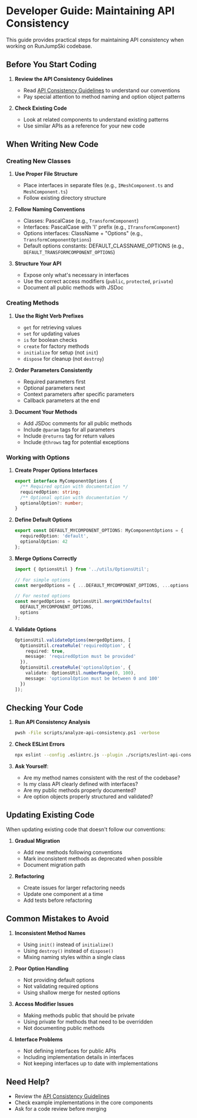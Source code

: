 # Developer Guide: Maintaining API Consistency

This guide provides practical steps for maintaining API consistency when working on RunJumpSki codebase.

## Before You Start Coding

1. **Review the API Consistency Guidelines**
   - Read [API Consistency Guidelines](./ApiConsistency.md) to understand our conventions
   - Pay special attention to method naming and option object patterns

2. **Check Existing Code**
   - Look at related components to understand existing patterns
   - Use similar APIs as a reference for your new code

## When Writing New Code

### Creating New Classes

1. **Use Proper File Structure**
   - Place interfaces in separate files (e.g., `IMeshComponent.ts` and `MeshComponent.ts`)
   - Follow existing directory structure

2. **Follow Naming Conventions**
   - Classes: PascalCase (e.g., `TransformComponent`)
   - Interfaces: PascalCase with 'I' prefix (e.g., `ITransformComponent`)
   - Options interfaces: ClassName + "Options" (e.g., `TransformComponentOptions`)
   - Default options constants: DEFAULT_CLASSNAME_OPTIONS (e.g., `DEFAULT_TRANSFORMCOMPONENT_OPTIONS`)

3. **Structure Your API**
   - Expose only what's necessary in interfaces
   - Use the correct access modifiers (`public`, `protected`, `private`)
   - Document all public methods with JSDoc

### Creating Methods

1. **Use the Right Verb Prefixes**
   - `get` for retrieving values
   - `set` for updating values
   - `is` for boolean checks
   - `create` for factory methods
   - `initialize` for setup (not `init`)
   - `dispose` for cleanup (not `destroy`)

2. **Order Parameters Consistently**
   - Required parameters first
   - Optional parameters next
   - Context parameters after specific parameters
   - Callback parameters at the end

3. **Document Your Methods**
   - Add JSDoc comments for all public methods
   - Include `@param` tags for all parameters
   - Include `@returns` tag for return values
   - Include `@throws` tag for potential exceptions

### Working with Options

1. **Create Proper Options Interfaces**
   ```typescript
   export interface MyComponentOptions {
     /** Required option with documentation */
     requiredOption: string;
     /** Optional option with documentation */
     optionalOption?: number;
   }
   ```

2. **Define Default Options**
   ```typescript
   export const DEFAULT_MYCOMPONENT_OPTIONS: MyComponentOptions = {
     requiredOption: 'default',
     optionalOption: 42
   };
   ```

3. **Merge Options Correctly**
   ```typescript
   import { OptionsUtil } from '../utils/OptionsUtil';
   
   // For simple options
   const mergedOptions = { ...DEFAULT_MYCOMPONENT_OPTIONS, ...options };
   
   // For nested options
   const mergedOptions = OptionsUtil.mergeWithDefaults(
     DEFAULT_MYCOMPONENT_OPTIONS, 
     options
   );
   ```

4. **Validate Options**
   ```typescript
   OptionsUtil.validateOptions(mergedOptions, [
     OptionsUtil.createRule('requiredOption', { 
       required: true,
       message: 'requiredOption must be provided'
     }),
     OptionsUtil.createRule('optionalOption', {
       validate: OptionsUtil.numberRange(0, 100),
       message: 'optionalOption must be between 0 and 100'
     })
   ]);
   ```

## Checking Your Code

1. **Run API Consistency Analysis**
   ```bash
   pwsh -File scripts/analyze-api-consistency.ps1 -verbose
   ```

2. **Check ESLint Errors**
   ```bash
   npx eslint --config .eslintrc.js --plugin ./scripts/eslint-api-consistency.js src/path/to/your/file.ts
   ```

3. **Ask Yourself**:
   - Are my method names consistent with the rest of the codebase?
   - Is my class API clearly defined with interfaces?
   - Are my public methods properly documented?
   - Are option objects properly structured and validated?

## Updating Existing Code

When updating existing code that doesn't follow our conventions:

1. **Gradual Migration**
   - Add new methods following conventions
   - Mark inconsistent methods as deprecated when possible
   - Document migration path

2. **Refactoring**
   - Create issues for larger refactoring needs
   - Update one component at a time
   - Add tests before refactoring

## Common Mistakes to Avoid

1. **Inconsistent Method Names**
   - Using `init()` instead of `initialize()`
   - Using `destroy()` instead of `dispose()`
   - Mixing naming styles within a single class

2. **Poor Option Handling**
   - Not providing default options
   - Not validating required options
   - Using shallow merge for nested options

3. **Access Modifier Issues**
   - Making methods public that should be private
   - Using private for methods that need to be overridden
   - Not documenting public methods

4. **Interface Problems**
   - Not defining interfaces for public APIs
   - Including implementation details in interfaces
   - Not keeping interfaces up to date with implementations

## Need Help?

- Review the [API Consistency Guidelines](./ApiConsistency.md)
- Check example implementations in the core components
- Ask for a code review before merging 